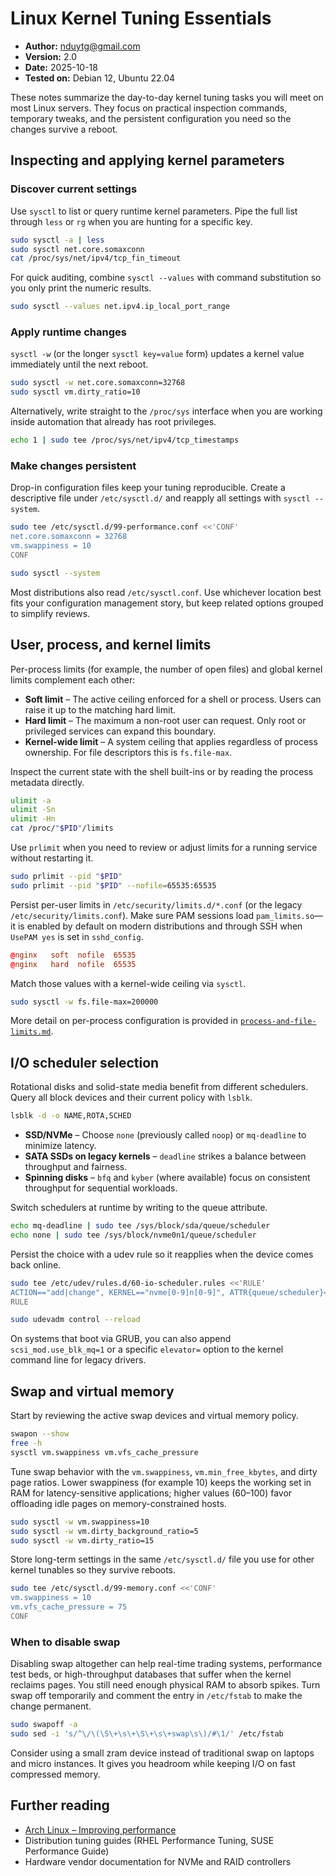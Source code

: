 # Linux Kernel Tuning Essentials

- **Author:** nduytg@gmail.com
- **Version:** 2.0
- **Date:** 2025-10-18
- **Tested on:** Debian 12, Ubuntu 22.04

These notes summarize the day-to-day kernel tuning tasks you will meet on most
Linux servers. They focus on practical inspection commands, temporary tweaks,
and the persistent configuration you need so the changes survive a reboot.

## Inspecting and applying kernel parameters

### Discover current settings

Use `sysctl` to list or query runtime kernel parameters. Pipe the full list
through `less` or `rg` when you are hunting for a specific key.

```bash
sudo sysctl -a | less
sudo sysctl net.core.somaxconn
cat /proc/sys/net/ipv4/tcp_fin_timeout
```

For quick auditing, combine `sysctl --values` with command substitution so you
only print the numeric results.

```bash
sudo sysctl --values net.ipv4.ip_local_port_range
```

### Apply runtime changes

`sysctl -w` (or the longer `sysctl key=value` form) updates a kernel value
immediately until the next reboot.

```bash
sudo sysctl -w net.core.somaxconn=32768
sudo sysctl vm.dirty_ratio=10
```

Alternatively, write straight to the `/proc/sys` interface when you are working
inside automation that already has root privileges.

```bash
echo 1 | sudo tee /proc/sys/net/ipv4/tcp_timestamps
```

### Make changes persistent

Drop-in configuration files keep your tuning reproducible. Create a descriptive
file under `/etc/sysctl.d/` and reapply all settings with `sysctl --system`.

```bash
sudo tee /etc/sysctl.d/99-performance.conf <<'CONF'
net.core.somaxconn = 32768
vm.swappiness = 10
CONF

sudo sysctl --system
```

Most distributions also read `/etc/sysctl.conf`. Use whichever location best
fits your configuration management story, but keep related options grouped to
simplify reviews.

## User, process, and kernel limits

Per-process limits (for example, the number of open files) and global kernel
limits complement each other:

* **Soft limit** – The active ceiling enforced for a shell or process. Users
  can raise it up to the matching hard limit.
* **Hard limit** – The maximum a non-root user can request. Only root or
  privileged services can expand this boundary.
* **Kernel-wide limit** – A system ceiling that applies regardless of process
  ownership. For file descriptors this is `fs.file-max`.

Inspect the current state with the shell built-ins or by reading the process
metadata directly.

```bash
ulimit -a
ulimit -Sn
ulimit -Hn
cat /proc/"$PID"/limits
```

Use `prlimit` when you need to review or adjust limits for a running service
without restarting it.

```bash
sudo prlimit --pid "$PID"
sudo prlimit --pid "$PID" --nofile=65535:65535
```

Persist per-user limits in `/etc/security/limits.d/*.conf` (or the legacy
`/etc/security/limits.conf`). Make sure PAM sessions load `pam_limits.so`—it is
enabled by default on modern distributions and through SSH when `UsePAM yes` is
set in `sshd_config`.

```conf
@nginx   soft  nofile  65535
@nginx   hard  nofile  65535
```

Match those values with a kernel-wide ceiling via `sysctl`.

```bash
sudo sysctl -w fs.file-max=200000
```

More detail on per-process configuration is provided in
[`process-and-file-limits.md`](./process-and-file-limits.md).

## I/O scheduler selection

Rotational disks and solid-state media benefit from different schedulers. Query
all block devices and their current policy with `lsblk`.

```bash
lsblk -d -o NAME,ROTA,SCHED
```

* **SSD/NVMe** – Choose `none` (previously called `noop`) or `mq-deadline` to
  minimize latency.
* **SATA SSDs on legacy kernels** – `deadline` strikes a balance between
  throughput and fairness.
* **Spinning disks** – `bfq` and `kyber` (where available) focus on consistent
  throughput for sequential workloads.

Switch schedulers at runtime by writing to the queue attribute.

```bash
echo mq-deadline | sudo tee /sys/block/sda/queue/scheduler
echo none | sudo tee /sys/block/nvme0n1/queue/scheduler
```

Persist the choice with a udev rule so it reapplies when the device comes back
online.

```bash
sudo tee /etc/udev/rules.d/60-io-scheduler.rules <<'RULE'
ACTION=="add|change", KERNEL=="nvme[0-9]n[0-9]", ATTR{queue/scheduler}="none"
RULE

sudo udevadm control --reload
```

On systems that boot via GRUB, you can also append `scsi_mod.use_blk_mq=1` or a
specific `elevator=` option to the kernel command line for legacy drivers.

## Swap and virtual memory

Start by reviewing the active swap devices and virtual memory policy.

```bash
swapon --show
free -h
sysctl vm.swappiness vm.vfs_cache_pressure
```

Tune swap behavior with the `vm.swappiness`, `vm.min_free_kbytes`, and dirty
page ratios. Lower swappiness (for example 10) keeps the working set in RAM for
latency-sensitive applications; higher values (60–100) favor offloading idle
pages on memory-constrained hosts.

```bash
sudo sysctl -w vm.swappiness=10
sudo sysctl -w vm.dirty_background_ratio=5
sudo sysctl -w vm.dirty_ratio=15
```

Store long-term settings in the same `/etc/sysctl.d/` file you use for other
kernel tunables so they survive reboots.

```bash
sudo tee /etc/sysctl.d/99-memory.conf <<'CONF'
vm.swappiness = 10
vm.vfs_cache_pressure = 75
CONF
```

### When to disable swap

Disabling swap altogether can help real-time trading systems, performance test
beds, or high-throughput databases that suffer when the kernel reclaims pages.
You still need enough physical RAM to absorb spikes. Turn swap off temporarily
and comment the entry in `/etc/fstab` to make the change permanent.

```bash
sudo swapoff -a
sudo sed -i 's/^\/\(\S\+\s\+\S\+\s\+swap\s\)/#\1/' /etc/fstab
```

Consider using a small zram device instead of traditional swap on laptops and
micro instances. It gives you headroom while keeping I/O on fast compressed
memory.

## Further reading

* [Arch Linux – Improving performance](https://wiki.archlinux.org/title/Improving_performance)
* Distribution tuning guides (RHEL Performance Tuning, SUSE Performance Guide)
* Hardware vendor documentation for NVMe and RAID controllers
